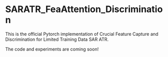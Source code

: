 # SARATR_FeaAttention_Discrimination
This is the official Pytorch implementation of Crucial Feature Capture and Discrimination for Limited Training Data SAR ATR.

The code and experiments are coming soon!
